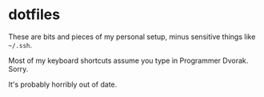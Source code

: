 dotfiles
========

These are bits and pieces of my personal setup, minus sensitive things like `~/.ssh`.

Most of my keyboard shortcuts assume you type in Programmer Dvorak. Sorry.

It's probably horribly out of date.
